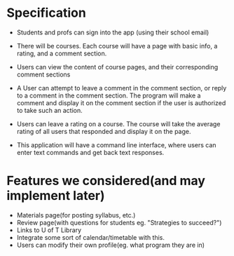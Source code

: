 # Specification

- Students and profs can sign into the app (using their school email)
- There will be courses. Each course will have a page with basic info, a rating, and a comment section.
- Users can view the content of course pages, and their corresponding comment sections

- A User can attempt to leave a comment in the comment section, or reply to a comment in the comment section. The program will make a comment and display it on the comment section if the user is authorized to take such an action.
- Users can leave a rating on a course. The course will take the average rating of all users that responded and display it on the page.
- This application will have a command line interface, where users can enter text commands and get back text responses.

# Features we considered(and may implement later)
- Materials page(for posting syllabus, etc.)
- Review page(with questions for students eg. "Strategies to succeed?")
- Links to U of T Library
- Integrate some sort of calendar/timetable with this.
- Users can modify their own profile(eg. what program they are in)
